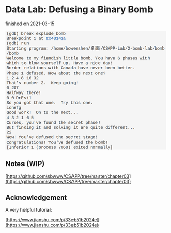 # Data Lab: Defusing a Binary Bomb

finished on 2021-03-15

![my result](finished.png)

## Notes (WIP)

[https://github.com/sbwww/CSAPP/tree/master/chapter03](https://github.com/sbwww/CSAPP/tree/master/chapter03)

## Acknowledgement

A very helpful tutorial:

[https://www.jianshu.com/p/33eb51b2024e](https://www.jianshu.com/p/33eb51b2024e)